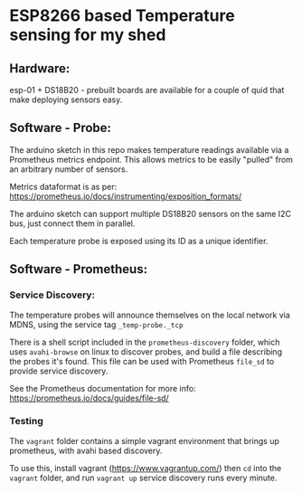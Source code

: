 # ESP8266 based Temperature sensing for my shed

## Hardware:
esp-01 + DS18B20 - prebuilt boards are available for a couple of quid that make deploying sensors easy.

## Software - Probe:
The arduino sketch in this repo makes temperature readings available via a Prometheus metrics endpoint.  This allows metrics to be easily "pulled" from an arbitrary number of sensors.

Metrics dataformat is as per: https://prometheus.io/docs/instrumenting/exposition_formats/

The arduino sketch can support multiple DS18B20 sensors on the same I2C bus, just connect them in parallel.

Each temperature probe is exposed using its ID as a unique identifier.

## Software - Prometheus:

### Service Discovery:
The temperature probes will announce themselves on the local network via MDNS, using the service tag `_temp-probe._tcp`

There is a shell script included in the `prometheus-discovery` folder, which uses `avahi-browse` on linux to discover probes, and build a file describing the probes it's found.  This file can be used with Prometheus `file_sd` to provide service discovery.

See the Prometheus documentation for more info: https://prometheus.io/docs/guides/file-sd/

### Testing
The `vagrant` folder contains a simple vagrant environment that brings up prometheus, with avahi based discovery.

To use this, install vagrant (https://www.vagrantup.com/) then `cd` into the `vagrant` folder, and run `vagrant up` service discovery runs every minute.
